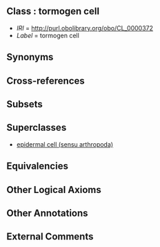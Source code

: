 
## Class : tormogen cell

 * *IRI* = http://purl.obolibrary.org/obo/CL_0000372
 * *Label* = tormogen cell

## Synonyms


## Cross-references


## Subsets


## Superclasses

 * [epidermal cell (sensu arthropoda)](../../CL/63/CL_0000463.md)

## Equivalencies


## Other Logical Axioms


## Other Annotations


## External Comments

